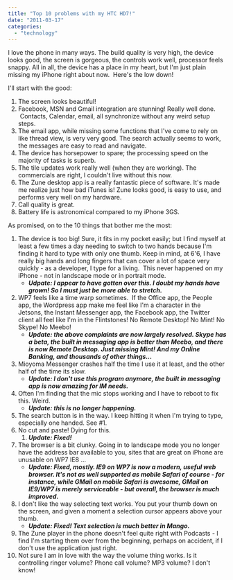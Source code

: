 ```yaml
---
title: "Top 10 problems with my HTC HD7!"
date: "2011-03-17"
categories: 
  - "technology"
---
```


I love the phone in many ways. The build quality is very high, the device looks good, the screen is gorgeous, the controls work well, processor feels snappy. All in all, the device has a place in my heart, but I'm just plain missing my iPhone right about now.  Here's the low down!

I'll start with the good:

1. The screen looks beautiful!
2. Facebook, MSN and Gmail integration are stunning! Really well done.  Contacts, Calendar, email, all synchronize without any weird setup steps.
3. The email app, while missing some functions that I've come to rely on like thread view, is very very good. The search actually seems to work, the messages are easy to read and navigate.
4. The device has horsepower to spare; the processing speed on the majority of tasks is superb.
5. The tile updates work really well (when they are working). The commercials are right, I couldn't live without this now.
6. The Zune desktop app is a really fantastic piece of software. It's made me realize just how bad iTunes is! Zune looks good, is easy to use, and performs very well on my hardware.
7. Call quality is great.
8. Battery life is astronomical compared to my iPhone 3GS.

As promised, on to the 10 things that bother me the most:

1. The device is too big! Sure, it fits in my pocket easily; but I find myself at least a few times a day needing to switch to two hands because I'm finding it hard to type with only one thumb. Keep in mind, at 6'6, I have really big hands and long fingers that can cover a lot of space very quickly - as a developer, I type for a living.  This never happened on my iPhone - not in landscape mode or in portrait mode.
    - _**Udpate: I appear to have gotten over this. I doubt my hands have grown! So I must just be more able to stretch.**_
2. WP7 feels like a time warp sometimes.  If the Office app, the People app, the Wordpress app make me feel like I'm a character in the Jetsons, the Instant Messenger app, the Facebook app, the Twitter client all feel like I'm in the Flintstones! No Remote Desktop! No Mint! No Skype! No Meebo!
    - _**Update: the above complaints are now largely resolved. Skype has a beta, the built in messaging app is better than Meebo, and there is now Remote Desktop. Just missing Mint! And my Online Banking, and thousands of other things...**_
3. Mioyoma Messenger crashes half the time I use it at least, and the other half of the time its slow.
    - _**Update: I don't use this program anymore, the built in messaging app is now amazing for IM needs.**_
4. Often I'm finding that the mic stops working and I have to reboot to fix this. Weird.
    - _**Update: this is no longer happening.**_
5. The search button is in the way. I keep hitting it when I'm trying to type, especially one handed. See #1.
6. No cut and paste! Dying for this.
    1. _**Update: Fixed!**_
7. The browser is a bit clunky. Going in to landscape mode you no longer have the address bar available to you, sites that are great on iPhone are unusable on WP7 IE8 ...
    - _**Update: Fixed, mostly. IE9 on WP7 is now a modern, useful web browser. It's not as well supported as mobile Safari of course - for instance, while GMail on mobile Safari is awesome, GMail on IE9/WP7 is merely serviceable - but overall, the browser is much improved.**_
8. I don't like the way selecting text works. You put your thumb down on the screen, and given a moment a selection cursor appears above your thumb.
    - _**Update: Fixed! Text selection is much better in Mango.**_
9. The Zune player in the phone doesn't feel quite right with Podcasts - I find I'm starting them over from the beginning, perhaps on accident, if I don't use the application just right.
10. Not sure I am in love with the way the volume thing works. Is it controlling ringer volume? Phone call volume? MP3 volume? I don't know!
